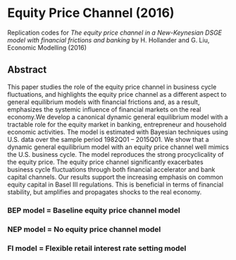 # Equity Price Channel (2016)
Replication codes for *The equity price channel in a New-Keynesian DSGE model with financial frictions and banking* by H. Hollander and G. Liu, Economic Modelling (2016)

## Abstract

This paper studies the role of the equity price channel in business cycle fluctuations, and highlights the equity price channel as a different aspect to general equilibrium models with financial frictions and, as a result, emphasizes the systemic influence of financial markets on the real economy.We develop a canonical dynamic general equilibrium model with a tractable role for the equity market in banking, entrepreneur and household economic activities. The model is estimated with Bayesian techniques using U.S. data over the sample period 1982Q01 – 2015Q01. We show that a dynamic general equilibrium model with an equity price channel well mimics the U.S. business cycle. The model reproduces the strong procyclicality of the equity price. The equity price channel significantly exacerbates business cycle fluctuations through both financial accelerator and bank capital channels. Our results support the increasing emphasis on common equity capital in Basel III regulations. This is beneficial in terms of financial stability, but amplifies and propagates shocks to the real economy.

### BEP model = Baseline equity price channel model
### NEP model = No equity price channel model
### FI model = Flexible retail interest rate setting model
